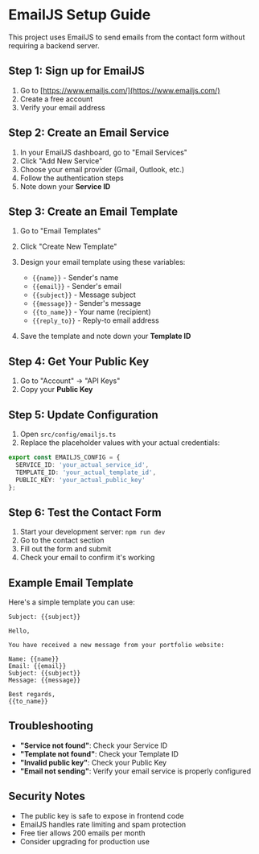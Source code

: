 # EmailJS Setup Guide

This project uses EmailJS to send emails from the contact form without requiring a backend server.

## Step 1: Sign up for EmailJS

1. Go to [https://www.emailjs.com/](https://www.emailjs.com/)
2. Create a free account
3. Verify your email address

## Step 2: Create an Email Service

1. In your EmailJS dashboard, go to "Email Services"
2. Click "Add New Service"
3. Choose your email provider (Gmail, Outlook, etc.)
4. Follow the authentication steps
5. Note down your **Service ID**

## Step 3: Create an Email Template

1. Go to "Email Templates"
2. Click "Create New Template"
3. Design your email template using these variables:
   - `{{name}}` - Sender's name
   - `{{email}}` - Sender's email
   - `{{subject}}` - Message subject
   - `{{message}}` - Sender's message
   - `{{to_name}}` - Your name (recipient)
   - `{{reply_to}}` - Reply-to email address

4. Save the template and note down your **Template ID**

## Step 4: Get Your Public Key

1. Go to "Account" → "API Keys"
2. Copy your **Public Key**

## Step 5: Update Configuration

1. Open `src/config/emailjs.ts`
2. Replace the placeholder values with your actual credentials:

```typescript
export const EMAILJS_CONFIG = {
  SERVICE_ID: 'your_actual_service_id',
  TEMPLATE_ID: 'your_actual_template_id',
  PUBLIC_KEY: 'your_actual_public_key'
};
```

## Step 6: Test the Contact Form

1. Start your development server: `npm run dev`
2. Go to the contact section
3. Fill out the form and submit
4. Check your email to confirm it's working

## Example Email Template

Here's a simple template you can use:

```
Subject: {{subject}}

Hello,

You have received a new message from your portfolio website:

Name: {{name}}
Email: {{email}}
Subject: {{subject}}
Message: {{message}}

Best regards,
{{to_name}}
```

## Troubleshooting

- **"Service not found"**: Check your Service ID
- **"Template not found"**: Check your Template ID  
- **"Invalid public key"**: Check your Public Key
- **"Email not sending"**: Verify your email service is properly configured

## Security Notes

- The public key is safe to expose in frontend code
- EmailJS handles rate limiting and spam protection
- Free tier allows 200 emails per month
- Consider upgrading for production use
